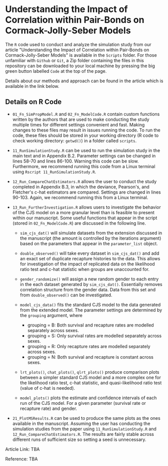 # Understanding the Impact of Correlation within Pair-Bonds on Cormack-Jolly-Seber Models

The `R` code used to conduct and analyze the simulation study from our article "Understanding the Impact of Correlation within Pair-Bonds on Cormack-Jolly-Seber Models" is available in the `Scripts` folder. For those unfamiliar with `Github` or `Git`, a Zip folder containing the files in this repository can be downloaded to your local machine by pressing the big green button labelled `Code` at the top of the page. 

Details about our methods and approach can be found in the article which is available in the link below. 

## Details on R Code

- `01_Fn_SimPropModel.R` and `02_Fn_ModelCode.R` contain custom functions written by the authors that are used to make conducting the study multiple times for different settings convenient and fast. Making changes to these files may result in issues running the code. To run the code, these files should be stored in your working directory (R code to check working directory: `getwd()`) in a folder called `scripts`. 

- `11_RunSimulationStudy.R` can be used to run the simulation study in the main text and in Appendix B.2. Parameter settings can be changed in lines 58-70 and lines 86-100. Warning this code can be slow. Furthermore, we recommend running this code from a Linux terminal using `Rscript 11_RunSimulationStudy.R`.

- `12_Run_CompareChatEstimators.R` allows the user to conduct the study completed in Appendix B.3, in which the deviance, Pearson's, and Fletcher's c-hat estimators are compared. Settings are changed in lines 90-103. Again, we recommend running this from a Linux terminal. 

- `13_Run_FurtherInvestigation.R` allows users to investigate the behavior of the CJS model on a more granular level than is feasible to present within our manuscript. Some useful functions that appear in the script (stored in `02_Fn_ModelCode.R`) are discussed in the following line. 
  - `sim_cjs_dat()` will simulate datasets from the extension discussed in the manuscript (the amount is controlled by the iterations argument) based on the parameters that appear in the `parameter_list` object. 
  - `double_observed()` will take every dataset in `sim_cjs_dat()` and add an exact set of duplicate recapture histories to the data. This allows for investigation of the impact of replicated data on the likelihood ratio test and c-hat statistic when groups are unaccounted for. 
  - `gender_randomize()` will assign a new random gender to each entry in the each dataset generated by `sim_cjs_dat()`. Essentially removes correlation structure from the gender data. Data from this set and from `double_observed()` can be investigated. 
  - `model_cjs_data()` fits the standard CJS model to the data generated from the extended model. The parameter settings are determined by the `grouping` argument, where
    - grouping = B: Both survival and recapture rates are modelled separately across sexes. 
    - grouping = S: Only survival rates are modelled separately across sexes. 
    - grouping = R: Only recapture rates are modelled separately across sexes. 
    - grouping = N: Both survival and recapture is constant across sexes. 
  
  - `lrt_plots()`, `chat_plots()`, `qlrt_plots()` produce comparison plots between a simpler standard CJS model and a more complex one for the likelihood ratio test, c-hat statistic, and quasi-likelihood ratio test (value of c-hat is needed). 
  - `model_plots()` plots the estimate and confidence intervals of each run of the CJS model. For a given parameter (survival rate or recapture rate) and gender.
  
 - `21_PlotMSResults.R` can be used to produce the same plots as the ones available in the manuscript. Assuming the user has conducting the simulation studies from the paper using `11_RunSimulationStudy.R` and `12_Run_CompareChatEstimators.R`. The results are fairly stable across different runs of sufficient size so setting a seed is unnecessary. 
  
Article Link: TBA 

Reference: TBA
